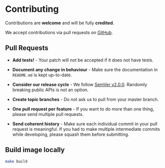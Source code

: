 # Contributing

Contributions are **welcome** and will be fully **credited**.

We accept contributions via pull requests on [GitHub](https://github.com/hollodotme/readis-docker-image).

## Pull Requests

- **Add tests!** - Your patch will not be accepted if it does not have tests.

- **Document any change in behaviour** - Make sure the documentation in `README.md` is kept up-to-date.

- **Consider our release cycle** - We follow [SemVer v2.0.0](http://semver.org/). Randomly breaking public APIs is not
  an option.

- **Create topic branches** - Do not ask us to pull from your master branch.

- **One pull request per feature** - If you want to do more than one thing, please send multiple pull requests.

- **Send coherent history** - Make sure each individual commit in your pull request is meaningful. If you had to make
  multiple intermediate commits while developing, please squash them before submitting.

## Build image locally

```bash
make build
```
